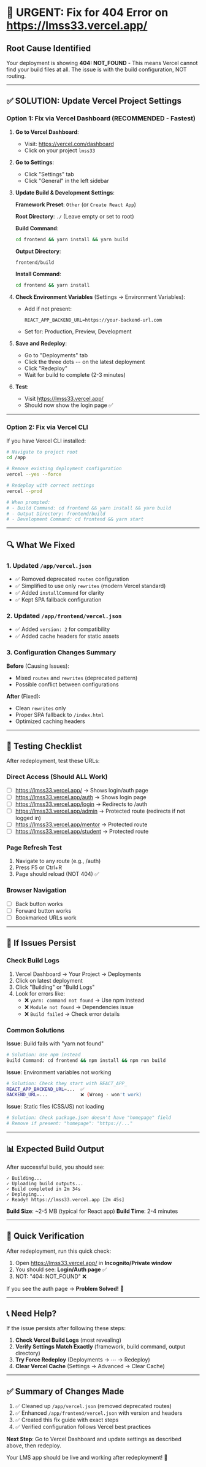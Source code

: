 # 🚨 URGENT: Fix for 404 Error on https://lmss33.vercel.app/

## Root Cause Identified

Your deployment is showing **404: NOT_FOUND** - This means Vercel cannot find your build files at all. The issue is with the build configuration, NOT routing.

---

## ✅ SOLUTION: Update Vercel Project Settings

### Option 1: Fix via Vercel Dashboard (RECOMMENDED - Fastest)

1. **Go to Vercel Dashboard**:
   - Visit: https://vercel.com/dashboard
   - Click on your project `lmss33`

2. **Go to Settings**:
   - Click "Settings" tab
   - Click "General" in the left sidebar

3. **Update Build & Development Settings**:
   
   **Framework Preset**: `Other` (or `Create React App`)
   
   **Root Directory**: `./` (Leave empty or set to root)
   
   **Build Command**:
   ```bash
   cd frontend && yarn install && yarn build
   ```
   
   **Output Directory**:
   ```bash
   frontend/build
   ```
   
   **Install Command**:
   ```bash
   cd frontend && yarn install
   ```

4. **Check Environment Variables** (Settings → Environment Variables):
   - Add if not present:
     ```
     REACT_APP_BACKEND_URL=https://your-backend-url.com
     ```
   - Set for: Production, Preview, Development

5. **Save and Redeploy**:
   - Go to "Deployments" tab
   - Click the three dots ⋯ on the latest deployment
   - Click "Redeploy"
   - Wait for build to complete (2-3 minutes)

6. **Test**:
   - Visit https://lmss33.vercel.app/
   - Should now show the login page ✅

---

### Option 2: Fix via Vercel CLI

If you have Vercel CLI installed:

```bash
# Navigate to project root
cd /app

# Remove existing deployment configuration
vercel --yes --force

# Redeploy with correct settings
vercel --prod

# When prompted:
# - Build Command: cd frontend && yarn install && yarn build
# - Output Directory: frontend/build
# - Development Command: cd frontend && yarn start
```

---

## 🔍 What We Fixed

### 1. Updated `/app/vercel.json`
- ✅ Removed deprecated `routes` configuration
- ✅ Simplified to use only `rewrites` (modern Vercel standard)
- ✅ Added `installCommand` for clarity
- ✅ Kept SPA fallback configuration

### 2. Updated `/app/frontend/vercel.json`
- ✅ Added `version: 2` for compatibility
- ✅ Added cache headers for static assets

### 3. Configuration Changes Summary

**Before** (Causing Issues):
- Mixed `routes` and `rewrites` (deprecated pattern)
- Possible conflict between configurations

**After** (Fixed):
- Clean `rewrites` only
- Proper SPA fallback to `/index.html`
- Optimized caching headers

---

## 🧪 Testing Checklist

After redeployment, test these URLs:

### Direct Access (Should ALL Work)
- [ ] https://lmss33.vercel.app/ → Shows login/auth page
- [ ] https://lmss33.vercel.app/auth → Shows login page
- [ ] https://lmss33.vercel.app/login → Redirects to /auth
- [ ] https://lmss33.vercel.app/admin → Protected route (redirects if not logged in)
- [ ] https://lmss33.vercel.app/mentor → Protected route
- [ ] https://lmss33.vercel.app/student → Protected route

### Page Refresh Test
1. Navigate to any route (e.g., /auth)
2. Press F5 or Ctrl+R
3. Page should reload (NOT 404) ✅

### Browser Navigation
- [ ] Back button works
- [ ] Forward button works
- [ ] Bookmarked URLs work

---

## 🐛 If Issues Persist

### Check Build Logs
1. Vercel Dashboard → Your Project → Deployments
2. Click on latest deployment
3. Click "Building" or "Build Logs"
4. Look for errors like:
   - ❌ `yarn: command not found` → Use npm instead
   - ❌ `Module not found` → Dependencies issue
   - ❌ `Build failed` → Check error details

### Common Solutions

**Issue**: Build fails with "yarn not found"
```bash
# Solution: Use npm instead
Build Command: cd frontend && npm install && npm run build
```

**Issue**: Environment variables not working
```bash
# Solution: Check they start with REACT_APP_
REACT_APP_BACKEND_URL=...  ✅
BACKEND_URL=...            ❌ (Wrong - won't work)
```

**Issue**: Static files (CSS/JS) not loading
```bash
# Solution: Check package.json doesn't have "homepage" field
# Remove if present: "homepage": "https://..."
```

---

## 📊 Expected Build Output

After successful build, you should see:

```
✓ Building...
✓ Uploading build outputs...
✓ Build completed in 2m 34s
✓ Deploying...
✓ Ready! https://lmss33.vercel.app [2m 45s]
```

**Build Size**: ~2-5 MB (typical for React app)
**Build Time**: 2-4 minutes

---

## 🎯 Quick Verification

After redeployment, run this quick check:

1. Open https://lmss33.vercel.app/ in **Incognito/Private window**
2. You should see: **Login/Auth page** ✅
3. NOT: "404: NOT_FOUND" ❌

If you see the auth page → **Problem Solved!** 🎉

---

## 📞 Need Help?

If the issue persists after following these steps:

1. **Check Vercel Build Logs** (most revealing)
2. **Verify Settings Match Exactly** (framework, build command, output directory)
3. **Try Force Redeploy** (Deployments → ⋯ → Redeploy)
4. **Clear Vercel Cache** (Settings → Advanced → Clear Cache)

---

## ✅ Summary of Changes Made

1. ✅ Cleaned up `/app/vercel.json` (removed deprecated routes)
2. ✅ Enhanced `/app/frontend/vercel.json` with version and headers
3. ✅ Created this fix guide with exact steps
4. ✅ Verified configuration follows Vercel best practices

**Next Step**: Go to Vercel Dashboard and update settings as described above, then redeploy.

Your LMS app should be live and working after redeployment! 🚀

